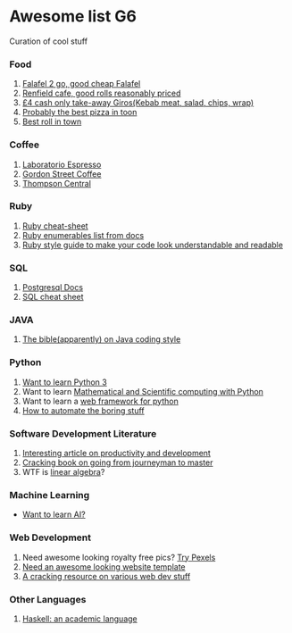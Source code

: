 # Awesome list G6
Curation of cool stuff

### Food
1. [Falafel 2 go, good cheap Falafel](https://goo.gl/maps/v1Hq49XDpam)
2. [Renfield cafe, good rolls reasonably priced](https://goo.gl/maps/mgvVtcmNuK12)
3. [£4 cash only take-away Giros(Kebab meat, salad, chips, wrap)](https://goo.gl/maps/JL9BLzAWSQE2)
4. [Probably the best pizza in toon](https://goo.gl/maps/ynD687Vqyux)
5. [Best roll in town](https://www.youtube.com/watch?v=dQw4w9WgXcQ)

### Coffee
1. [Laboratorio Espresso](https://goo.gl/maps/jLJT6tcYNyN2)
2. [Gordon Street Coffee](https://goo.gl/maps/uFhiyxmkFbz)
3. [Thompson Central](https://goo.gl/maps/1pXXguy89w22)

### Ruby
1. [Ruby cheat-sheet](http://overapi.com/ruby)
2. [Ruby enumerables list from docs](https://ruby-doc.org/core-2.5.1/Enumerable.html)
3. [Ruby style guide to make your code look understandable and readable](https://github.com/bbatsov/ruby-style-guide#naming)

### SQL
1. [Postgresql Docs](https://www.postgresql.org/docs/10/static/index.html)
2. [SQL cheat sheet](http://www.cheat-sheets.org/sites/sql.su/)

### JAVA
1. [The bible(apparently) on Java coding style](http://www.oracle.com/technetwork/java/codeconventions-150003.pdf)

### Python
1. [Want to learn Python 3](https://docs.python.org/3/tutorial/)
2. Want to learn [Mathematical and Scientific computing with Python](https://www.scipy.org/getting-started.html)
3. Want to learn a [web framework for python](http://www.tangowithdjango.com/)
4. [How to automate the boring stuff](https://automatetheboringstuff.com/#toc)

### Software Development Literature
1. [Interesting article on productivity and development](http://www.cs.nott.ac.uk/~pszcah/G51ISS/Documents/NoSilverBullet.html)
2. [Cracking book on going from journeyman to master](https://www.nceclusters.no/globalassets/filer/nce/diverse/the-pragmatic-programmer.pdf)
3. WTF is [linear algebra](http://www.math.nagoya-u.ac.jp/~richard/teaching/f2014/Lin_alg_Lang.pdf)?

### Machine Learning
* [Want to learn AI?](http://www.fast.ai/)

### Web Development
1. Need awesome looking royalty free pics? [Try Pexels](https://www.pexels.com/)
2. [Need an awesome looking website template](https://getbootstrap.com/)
3. [A cracking resource on various web dev stuff](https://www.w3schools.com/)


### Other Languages
1. [Haskell: an academic language](http://learnyouahaskell.com/introduction)
